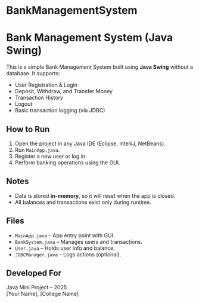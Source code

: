 # BankManagementSystem
# Bank Management System (Java Swing)

This is a simple Bank Management System built using **Java Swing** without a database. It supports:

- User Registration & Login  
- Deposit, Withdraw, and Transfer Money  
- Transaction History  
- Logout  
- Basic transaction logging (via JDBC)

## How to Run

1. Open the project in any Java IDE (Eclipse, IntelliJ, NetBeans).
2. Run `MainApp.java`.
3. Register a new user or log in.
4. Perform banking operations using the GUI.

## Notes

- Data is stored **in-memory**, so it will reset when the app is closed.
- All balances and transactions exist only during runtime.

## Files

- `MainApp.java` – App entry point with GUI.
- `BankSystem.java` – Manages users and transactions.
- `User.java` – Holds user info and balance.
- `JDBCManager.java` – Logs actions (optional).

## Developed For

Java Mini Project – 2025  
[Your Name], [College Name]

